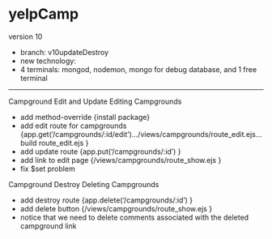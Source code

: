 # yelpCamp

version 10
- branch: v10updateDestroy
- new technology: 
- 4 terminals: mongod, nodemon, mongo for debug database, and 1 free terminal
---------------
Campground Edit and Update	Editing Campgrounds
- add method-override {install package}
- add edit route for campgrounds {app.get(‘/campgrounds/:id/edit’)…/views/campgrounds/route_edit.ejs…build route_edit.ejs }
- add update route {app.put(‘/campgrounds/:id’) }
- add link to edit page {/views/campgrounds/route_show.ejs }
- fix $set problem

Campground Destroy	Deleting Campgrounds
- add destroy route {app.delete(‘/campgrounds/:id’) }
- add delete button {/views/campgrounds/route_show.ejs }
- notice that we need to delete comments associated with the deleted campground link


